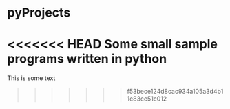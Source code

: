 # pyProjects
<<<<<<< HEAD
Some small sample programs written in python
=======
This is some text
>>>>>>> f53bece124d8cac934a105a3d4b11c83cc51c012
